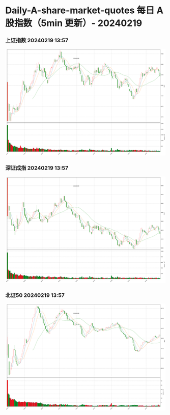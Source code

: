 
# Daily-A-share-market-quotes 每日 A 股指数（5min 更新）- 20240219

### 上证指数 20240219 13:57
![](./fig/2024/2/20240219-sh000001.png)

### 深证成指 20240219 13:57
![](./fig/2024/2/20240219-sz399001.png)

### 北证50 20240219 13:57
![](./fig/2024/2/20240219-bj899050.png)
